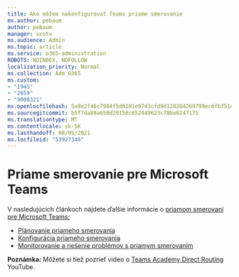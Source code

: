 ```yaml
---
title: Ako môžem nakonfigurovať Teams priame smerovanie
ms.author: pebaum
author: pebaum
manager: scotv
ms.audience: Admin
ms.topic: article
ms.service: o365-administration
ROBOTS: NOINDEX, NOFOLLOW
localization_priority: Normal
ms.collection: Adm_O365
ms.custom:
- "1945"
- "2659"
- "9000321"
ms.openlocfilehash: 5a9e2f46c7984f5d0101e9743cfd9d128284269799ec6fb7514a9176b857170c
ms.sourcegitcommit: b5f7da89a650d2915dc652449623c78be6247175
ms.translationtype: MT
ms.contentlocale: sk-SK
ms.lasthandoff: 08/05/2021
ms.locfileid: "53927340"
---
```

# <a name="direct-routing-for-microsoft-teams"></a>Priame smerovanie pre Microsoft Teams

V nasledujúcich článkoch nájdete ďalšie informácie o [priamom smerovaní pre Microsoft Teams:](https://docs.microsoft.com/MicrosoftTeams/direct-routing-landing-page) 

- [Plánovanie priameho smerovania](https://docs.microsoft.com/MicrosoftTeams/direct-routing-plan)
- [Konfigurácia priameho smerovania](https://docs.microsoft.com/MicrosoftTeams/direct-routing-configure) 
- [Monitorovanie a riešenie problémov s priamym smerovaním](https://docs.microsoft.com/MicrosoftTeams/direct-routing-monitor-and-troubleshoot)

**Poznámka:** Môžete si tiež pozrieť video o [Teams Academy Direct Routing](https://www.youtube.com/watch?v=1ASftX_Msb8&index=10&list=PLaSOUojkSiGnKuE30ckcjnDVkMNqDv0Vl) YouTube.